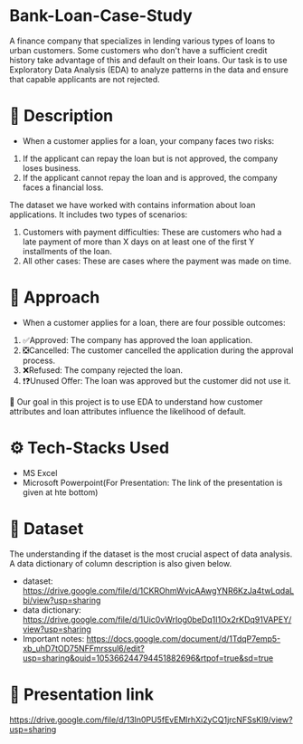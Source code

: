 # Bank-Loan-Case-Study
A finance company that specializes in lending various types of loans to urban customers. Some customers who don't have a sufficient credit history take advantage of this and default on their loans. Our task is to use Exploratory Data Analysis (EDA) to analyze patterns in the data and ensure that capable applicants are not rejected.

# 📑 Description
- When a customer applies for a loan, your company faces two risks:

1. If the applicant can repay the loan but is not approved, the company loses business.
2. If the applicant cannot repay the loan and is approved, the company faces a financial loss.

The dataset we have worked with contains information about loan applications. It includes two types of scenarios:

1. Customers with payment difficulties: These are customers who had a late payment of more than X days on at least one of the first Y installments of the loan.
2. All other cases: These are cases where the payment was made on time.

# 🏹 Approach
- When a customer applies for a loan, there are four possible outcomes:

1. ✅Approved: The company has approved the loan application.
2. ❎Cancelled: The customer cancelled the application during the approval process.
3. ❌Refused: The company rejected the loan.
4. ❗❓Unused Offer: The loan was approved but the customer did not use it.

🎯 Our goal in this project is to use EDA to understand how customer attributes and loan attributes influence the likelihood of default.

# ⚙ Tech-Stacks Used
- MS Excel
- Microsoft Powerpoint(For Presentation: The link of the presentation is given at hte bottom)

# 📰 Dataset
The understanding if the dataset is the most crucial aspect of data analysis. A data dictionary of column description is also given below.
- dataset: https://drive.google.com/file/d/1CKROhmWvicAAwgYNR6KzJa4twLqdaLbi/view?usp=sharing
- data dictionary: https://drive.google.com/file/d/1Uic0vWrIog0beDq1I1Ox2rKDq91VAPEY/view?usp=sharing
- Important notes: https://docs.google.com/document/d/1TdqP7emp5-xb_uhD7tOD75NFFmrssul6/edit?usp=sharing&ouid=105366244794451882696&rtpof=true&sd=true

# 🎦 Presentation link
https://drive.google.com/file/d/13ln0PU5fEvEMlrhXi2yCQ1jrcNFSsKl9/view?usp=sharing
